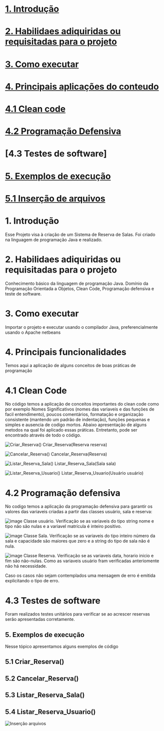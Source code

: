
# [1. Introdução](https://github.com/ThaynanPaulo/Sistema_Reserva_Salas/blob/main/README.md#1-introdu%C3%A7%C3%A3o-1)
# [2. Habilidaes adiquiridas ou requisitadas para o projeto](https://github.com/ThaynanPaulo/Sistema_Reserva_Salas/blob/main/README.md#2-habilidaes-adiquiridas-ou-requisitadas-para-o-projeto-1)
# [3. Como executar](https://github.com/ThaynanPaulo/Sistema_Reserva_Salas/blob/main/README.md#3-como-executar-1)
# [4. Principais aplicações do conteudo](https://github.com/ThaynanPaulo/Sistema_Reserva_Salas/blob/main/README.md#4-principais-funcionalidades)
# [4.1 Clean code](https://github.com/ThaynanPaulo/Sistema_Reserva_Salas/blob/main/README.md#41-modo-de-gerenciamento-de-busca-1)
# [4.2 Programação Defensiva](https://github.com/ThaynanPaulo/Sistema_Reserva_Salas/blob/main/README.md#41-modo-de-gerenciamento-de-busca-1)
# [4.3 Testes de software] 
# [5. Exemplos de execução](https://github.com/ThaynanPaulo/Sistema_Reserva_Salas/blob/main/README.md#5-exemplos-de-execu%C3%A7%C3%A3o-1)
# [5.1 Inserção de arquivos](https://github.com/ThaynanPaulo/Sistema_Reserva_Salas/blob/main/README.md#51-inser%C3%A7%C3%A3o-de-arquivos-1)
 

# 1. Introdução
Esse Projeto visa à criação de um Sistema de Reserva de Salas. Foi criado na linguagem de programação Java e realizado.

# 2. Habilidaes adiquiridas ou requisitadas para o projeto
Conhecimento básico da linguagem de programação Java. Domínio da Programação Orientada a Objetos, Clean Code, Programação defensiva e teste de software.

# 3. Como executar
Importar o projeto e executar usando o compilador Java, preferencialmente usando o Apache netbeans

# 4. Principais funcionalidades

Temos aqui a aplicação de alguns conceitos de boas práticas de programação

# 4.1 Clean Code

No código temos a aplicação de conceitos importantes do clean code como por exemplo Nomes Significativos (nomes das variaveis e das funções de facil entendimento), poucos comentários, formatação e organização consistente (mantendo um padrão de indentação), funções pequenas e simples e ausencia de codigo mortos. Abaixo apresentação de alguns metodos na qual foi aplicado essas práticas. Entretanto, pode ser encontrado através de todo o código.

![Criar_Reserva()](https://github.com/user-attachments/assets/a8c3d236-d899-4343-ac31-c9cee7ca93c9)
Criar_Reserva(Reserva reserva)


![Cancelar_Reserva()](https://github.com/user-attachments/assets/66ef2e6d-ec87-41ea-91cd-f6607180e66d)
Cancelar_Reserva(Reserva)


![Listar_Reserva_Sala()](https://github.com/user-attachments/assets/abdca9d9-27ca-452e-b46d-d98e1fbb7966)
Listar_Reserva_Sala(Sala sala)

![Listar_Reserva_Usuario()](https://github.com/user-attachments/assets/7509e322-e768-4ca6-bfb6-176fbef59867)
Listar_Reserva_Usuario(Usuário usuário)

# 4.2 Programação defensiva

No codigo temos a aplicação da programação defensiva para garantir os valores das variaveis criadas a partir das classes usuário, sala e reserva:


![image](https://github.com/user-attachments/assets/5316f795-c2a6-41cb-beac-ae1432278cd8)
Classe usuário. Verificação se as variaveis do tipo string nome e tipo não são nulas e a variavel matrícula é inteiro positivo.

![image](https://github.com/user-attachments/assets/f2e64bf2-8978-41f7-be76-679a8b99c6fd)
Classe Sala. Verificação se as variaveis do tipo inteiro número da sala e capacidade são maiores que zero e a string do tipo de sala não é nula.

![image](https://github.com/user-attachments/assets/4d245efa-bdfa-4773-af37-9e4b37d75910)
Classe Reserva. Verificação se as variaveis data, horario inicio e fim são não-nulas. Como as variaveis usuário fram verificadas anteriomente não há necessidade.

Caso os casos não sejam contemplados uma mensagem de erro é emitida explicitando o tipo de erro.

# 4.3 Testes de software 

 Foram realizados testes unitários para verificar se ao acrescer reservas serão apresentadas corretamente.

 ## 5. Exemplos de execução

Nesse tópico apresentamos alguns exemplos de código

## 5.1 Criar_Reserva()



## 5.2 Cancelar_Reserva()


## 5.3 Listar_Reserva_Sala()



## 5.4 Listar_Reserva_Usuario()





![Inserção arquivos](https://github.com/user-attachments/assets/5d43dc3b-9e75-4f50-b51a-196f83b5f063)


